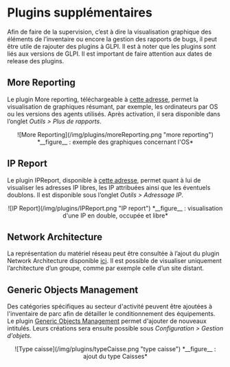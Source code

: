 # Plugins supplémentaires

Afin de faire de la supervision, c’est à dire la visualisation graphique des éléments de l’inventaire ou encore la gestion des rapports de bugs, il peut être utile de rajouter des plugins à GLPI. Il est à noter que les plugins sont liés aux versions de GLPI. Il est important de faire attention aux dates de release des plugins.

## More Reporting

Le plugin More reporting, téléchargeable à [cette adresse](http://plugins.glpi-project.org/#/plugin/mreporting), permet la visualisation de graphiques résumant, par exemple, les ordinateurs par OS ou les versions des agents utilisés. Après activation, il sera disponible dans l’onglet *Outils > Plus de rapports*.
<p align=center>
![More Reporting](/img/plugins/moreReporting.png "more reporting")  
<caption>*__figure__ : exemple des graphiques concernant l'OS*</caption>
</p>

## IP Report

Le plugin IPReport, disponible à [cette adresse](http://plugins.glpi-project.org/#/plugin/addressing), permet quant à lui de visualiser les adresses IP libres, les IP attribuées ainsi que les éventuels doublons. Il est disponible sous l’onglet *Outils > Adressage IP*.
<p align=center>
![IP Report](/img/plugins/IPReport.png "IP report")  
<caption>*__figure__ : visualisation d'une IP en double, occupée et libre*</caption>
</p>

## Network Architecture

La représentation du matériel réseau peut être consultée à l’ajout du plugin Network Architecture disponible [ici](http://plugins.glpi-project.org/#/plugin/archires). Il est possible de visualiser uniquement l’architecture d’un groupe, comme par exemple celle d’un site distant.

## Generic Objects Management

Des catégories spécifiques au secteur d'activité peuvent être ajoutées à l'inventaire de parc afin de détailler le conditionnement des équipements. Le plugin [Generic Objects Management](http://plugins.glpi-project.org/#/plugin/genericobject) permet d'ajouter de nouveaux intitulés. Leurs créations sera ensuite possible sous *Configuration > Gestion d'objets*.
<p align=center>
![Type caisse](/img/plugins/typeCaisse.png "type caisse")  
<caption>*__figure__ : ajout du type Caisses*</caption>
</p>

